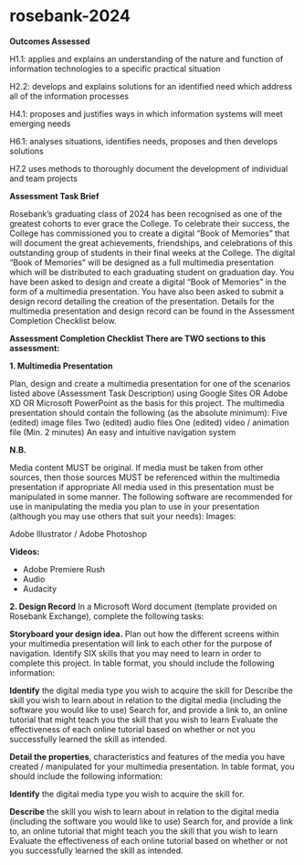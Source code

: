 # rosebank-2024

**Outcomes Assessed**

H1.1: applies and explains an understanding of the nature and function of information technologies to a specific practical situation

H2.2: develops and explains solutions for an identified need which address all of the information processes

H4.1: proposes and justifies ways in which information systems will meet emerging needs

H6.1: analyses situations, identifies needs, proposes and then develops solutions

H7.2 uses methods to thoroughly document the development of individual and team projects

**Assessment Task Brief**

Rosebank’s graduating class of 2024 has been recognised as one of the greatest cohorts to ever grace the College. To celebrate their success, the College has commissioned you to create a digital “Book of Memories” that will document the great achievements, friendships, and celebrations of this outstanding group of students in their final weeks at the College. The digital “Book of Memories” will be designed as a full multimedia presentation which will be distributed to each graduating student on graduation day.
You have been asked to design and create a digital “Book of Memories” in the form of a multimedia presentation.
You have also been asked to submit a design record detailing the creation of the presentation.
Details for the multimedia presentation and design record can be found in the Assessment Completion Checklist below.

**Assessment Completion Checklist
There are TWO sections to this assessment:**

 

**1. Multimedia Presentation**

Plan, design and create a multimedia presentation for one of the scenarios listed above (Assessment Task Description) using Google Sites OR Adobe XD OR Microsoft PowerPoint as the basis for this project.
The multimedia presentation should contain the following (as the absolute minimum):
Five (edited) image files
Two (edited) audio files
One (edited) video / animation file (Min. 2 minutes)
An easy and intuitive navigation system

**N.B.**

Media content MUST be original. If media must be taken from other sources, then those sources MUST be referenced within the multimedia presentation if appropriate
All media used in this presentation must be manipulated in some manner.
The following software are recommended for use in manipulating the media you plan to use in your presentation (although you may use others that suit your needs):
Images:

Adobe Illustrator / Adobe Photoshop

**Videos:**
- Adobe Premiere Rush
- Audio
- Audacity

**2. Design Record**
In a Microsoft Word document (template provided on Rosebank Exchange), complete the following tasks:

**Storyboard your design idea.** Plan out how the different screens within your multimedia presentation will link to each other for the purpose of navigation.
Identify SIX skills that you may need to learn in order to complete this project.
In table format, you should include the following information:

**Identify** the digital media type you wish to acquire the skill for
Describe the skill you wish to learn about in relation to the digital media (including the software you would like to use)
Search for, and provide a link to, an online tutorial that might teach you the skill that you wish to learn
Evaluate the effectiveness of each online tutorial based on whether or not you successfully learned the skill as intended.

**Detail the properties**, characteristics and features of the media you have created / manipulated for your multimedia presentation.
In table format, you should include the following information:

**Identify** the digital media type you wish to acquire the skill for.

**Describe** the skill you wish to learn about in relation to the digital media (including the software you would like to use)
Search for, and provide a link to, an online tutorial that might teach you the skill that you wish to learn
Evaluate the effectiveness of each online tutorial based on whether or not you successfully learned the skill as intended.
